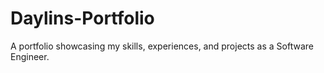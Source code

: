 # Daylins-Portfolio
A portfolio showcasing my skills, experiences, and projects as a Software Engineer.

